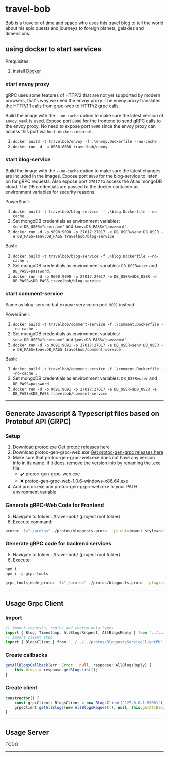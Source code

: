 # travel-bob

Bob is a traveler of time and space who uses this travel blog to tell the world about his epic quests and journeys to foreign planets, galaxies and dimensions.

## using docker to start services

Prequisites:
1. install [Docker](https://www.docker.com/products/docker-desktop)

### start envoy proxy

gRPC uses some features of HTTP/2 that are not yet supported by modern browsers, that's why we need the envoy proxy.
The envoy proxy translates the HTTP/1.1 calls from grpc-web to HTTP/2 grpc calls.

Build the image with the `--no-cache` option to make sure the latest version of `envoy.yaml` is used. Expose port `8080` for the frontend to send gRPC calls to the envoy proxy. No need to expose port `9090` since the envoy proxy can access this port via `host.docker.internal`.
1. `docker build -t travelbob/envoy -f .\envoy.Dockerfile --no-cache .`
2. `docker run -d -p 8080:8080 travelbob/envoy`

### start blog-service

Build the image with the `--no-cache` option to make sure the latest changes are included in the images. Expose port `9090` for the blog-service to listen on for gRPC requests. Also expose port `27017` to access the Atlas mongoDB cloud. The DB credentials are passed to the docker container as environment variables for security reasons.

PowerShell:
1. `docker build -t travelbob/blog-service -f .\blog.Dockerfile --no-cache .`
2. Set mongoDB credentials as environment variables: `$env:DB_USER="username"` and `$env:DB_PASS="password"`.
3. `docker run -d -p 9090:9090 -p 27017:27017 -e DB_USER=$env:DB_USER -e DB_PASS=$env:DB_PASS travelbob/blog-service`

Bash:
1. `docker build -t travelbob/blog-service -f .\blog.Dockerfile --no-cache .`
2. Set mongoDB credentials as environment variables: `DB_USER=user` and `DB_PASS=password`.
3. `docker run -d -p 9090:9090 -p 27017:27017 -e DB_USER=$DB_USER -e DB_PASS=$DB_PASS travelbob/blog-service`

### start comment-service

Same as blog-service but expose service on port `9091` instead.

PowerShell:
1. `docker build -t travelbob/comment-service -f .\comment.Dockerfile --no-cache .`
2. Set mongoDB credentials as environment variables: `$env:DB_USER="username"` and `$env:DB_PASS="password"`.
3. `docker run -d -p 9091:9091 -p 27017:27017 -e DB_USER=$env:DB_USER -e DB_PASS=$env:DB_PASS travelbob/comment-service`

Bash:
1. `docker build -t travelbob/comment-service -f .\comment.Dockerfile --no-cache .`
2. Set mongoDB credentials as environment variables: `DB_USER=user` and `DB_PASS=password`.
3. `docker run -d -p 9091:9091 -p 27017:27017 -e DB_USER=$DB_USER -e DB_PASS=$DB_PASS travelbob/comment-service`

-----------------------------

## Generate Javascript & Typescript files based on Protobuf API (GRPC)
### Setup
1. Download protoc.exe [Get protoc releases here](https://github.com/protocolbuffers/protobuf/releases)
2. Download protoc-gen-grpc-web.exe [Get protoc-gen-grpc releases here](https://github.com/grpc/grpc-web/releases)
3. Make sure that protoc-gen-grpc-web.exe does not have any version info in its name. if it does, remove the version info by renaming the .exe file:
    - :heavy_check_mark: protoc-gen-grpc-web.exe
    - :x: protoc-gen-grpc-web-1.0.6-windows-x86_64.exe
4. Add protoc.exe and protoc-gen-grpc-web.exe to your PATH environment variable

### Generate gRPC-Web Code for Frontend
5. Navigate to folder ../travel-bob/ (project root folder)
6. Execute command:

```bash
protoc -I="./protos" ./protos/blogposts.proto --js_out=import_style=commonjs:./api/grpc-web-ts --grpc-web_out=import_style=typescript,mode=grpcwebtext:./api/grpc-web-ts
```

### Generate gRPC code for backend services
5. Navigate to folder ../travel-bob/ (project root folder)
6. Execute:

```bash
npm i
npm i -g grpc-tools

grpc_tools_node_protoc -I="./protos" ./protos/blogposts.proto --plugin=protoc-gen-ts=$($(Get-Location).ToString())/node_modules/.bin/protoc-gen-ts.cmd --grpc_out=./api/grpc-ts --js_out=import_style=commonjs:./api/grpc-ts --ts_out=./api/grpc-ts
```

-----------------------------

## Usage Grpc Client
### Import
```ts
// import requests, replys and custom data types
import { Blog, Timestamp, AllBlogsRequest, AllBlogsReply } from '../../../protos/blogposts_pb';
// import client stub
import { BlogsClient } from '../../../protos/BlogpostsServiceClientPb';
```

### Create callbacks
```ts
getAllBlogsCallback(err: Error | null, response: AllBlogsReply) {
    this.blogs = response.getBlogsList();
}
```

### Create client
```ts
constructor() {
    const grpcClient: BlogsClient = new BlogsClient('127.0.0.1:53001');
    grpcClient.getAllBlogs(new AllBlogsRequest(), null, this.getAllBlogsCallback);
}
```

-----------------------------

## Usage Server
TODO




-----------------------------